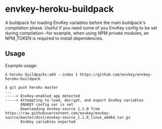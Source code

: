 envkey-heroku-buildpack
=======================

A buildpack for loading EnvKey variables before the main buildpack's compilation phase. Useful if you need some of you EnvKey config to be set during compilation--for example, when using NPM private modules, an NPM_TOKEN is required to install dependencies.

Usage
-----

Example usage:

    $ heroku buildpacks:add --index 1 https://github.com/envkey/envkey-heroku-buildpack

    $ git push heroku master
    ...
    -----> EnvKey-enabled app detected
    -----> Attempting to load, decrypt, and export EnvKey variables
           ENVKEY config var is set
           Downloading envkey-source 1.1.0 from https://raw.githubusercontent.com/envkey/envkey-source/master/dist/envkey-source_1.1.0_linux_amd64.tar.gz
           EnvKey variables exported